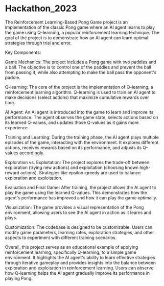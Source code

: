 # Hackathon_2023
The Reinforcement Learning-Based Pong Game project is an implementation of the classic Pong game where an AI agent learns to play the game using Q-learning, a popular reinforcement learning technique. The goal of the project is to demonstrate how an AI agent can learn optimal strategies through trial and error.

Key Components:

Game Mechanics: The project includes a Pong game with two paddles and a ball. The objective is to control one of the paddles and prevent the ball from passing it, while also attempting to make the ball pass the opponent's paddle.

Q-learning: The core of the project is the implementation of Q-learning, a reinforcement learning algorithm. Q-learning is used to train an AI agent to make decisions (select actions) that maximize cumulative rewards over time.

AI Agent: An AI agent is introduced into the game to learn and improve its performance. The agent observes the game state, selects actions based on its learned Q-values, and updates those Q-values as it gains more experience.

Training and Learning: During the training phase, the AI agent plays multiple episodes of the game, interacting with the environment. It explores different actions, receives rewards based on its performance, and adjusts its Q-values accordingly.

Exploration vs. Exploitation: The project explores the trade-off between exploration (trying new actions) and exploitation (choosing known high-reward actions). Strategies like epsilon-greedy are used to balance exploration and exploitation.

Evaluation and Final Game: After training, the project allows the AI agent to play the game using the learned Q-values. This demonstrates how the agent's performance has improved and how it can play the game optimally.

Visualization: The game provides a visual representation of the Pong environment, allowing users to see the AI agent in action as it learns and plays.

Customization: The codebase is designed to be customizable. Users can modify game parameters, learning rates, exploration strategies, and other aspects to experiment with different training scenarios.

Overall, this project serves as an educational example of applying reinforcement learning, specifically Q-learning, to a simple game environment. It highlights the AI agent's ability to learn effective strategies through iterative gameplay and provides insights into the balance between exploration and exploitation in reinforcement learning. Users can observe how Q-learning helps the AI agent gradually improve its performance in playing Pong.
